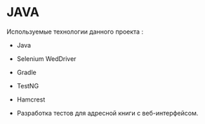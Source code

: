 # JAVA

Используемые технологии данного проекта :

- Java
- Selenium WedDriver
- Gradle
- TestNG
- Hamcrest

 
 
 
 
- Разработка тестов для адресной книги с веб-интерфейсом.
